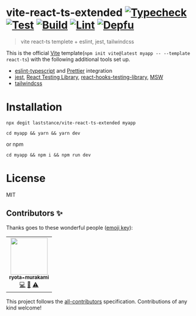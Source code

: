 # vite-react-ts-extended [![Typecheck](https://github.com/laststance/vite-react-ts-extended/actions/workflows/typecheck.yml/badge.svg)](https://github.com/laststance/vite-react-ts-extended/actions/workflows/typecheck.yml) [![Test](https://github.com/laststance/vite-react-ts-extended/actions/workflows/test.yml/badge.svg)](https://github.com/laststance/vite-react-ts-extended/actions/workflows/test.yml) [![Build](https://github.com/laststance/vite-react-ts-extended/actions/workflows/build.yml/badge.svg)](https://github.com/laststance/vite-react-ts-extended/actions/workflows/build.yml) [![Lint](https://github.com/laststance/vite-react-ts-extended/actions/workflows/lint.yml/badge.svg)](https://github.com/laststance/vite-react-ts-extended/actions/workflows/lint.yml) [![Depfu](https://badges.depfu.com/badges/6c7775918ccc8647160750e168617a65/overview.svg)](https://depfu.com/github/laststance/vite-react-ts-extended?project_id=32682)

> vite react-ts templete + eslint, jest, tailwindcss

This is the official [Vite](https://vitejs.dev/) template(`npm init vite@latest myapp -- --template react-ts`) with the following additional tools set up.

- [eslint-typescript](https://github.com/typescript-eslint/typescript-eslint) and [Prettier](https://prettier.io/) integration
- [jest](https://jestjs.io/), [React Testing Library](https://testing-library.com/docs/react-testing-library/intro/), [react-hooks-testing-library](https://github.com/testing-library/react-hooks-testing-library), [MSW](https://mswjs.io/)
- [tailwindcss](https://tailwindcss.com/)


# Installation

```
npx degit laststance/vite-react-ts-extended myapp
```

```
cd myapp && yarn && yarn dev
```

or npm
```
cd myapp && npm i && npm run dev
```


# License
MIT


## Contributors ✨

Thanks goes to these wonderful people ([emoji key](https://allcontributors.org/docs/en/emoji-key)):

<!-- ALL-CONTRIBUTORS-LIST:START - Do not remove or modify this section -->
<!-- prettier-ignore-start -->
<!-- markdownlint-disable -->
<table>
  <tr>
    <td align="center"><a href="http://ryota-murakami.github.io/"><img src="https://avatars1.githubusercontent.com/u/5501268?s=400&u=7bf6b1580b95930980af2588ef0057f3e9ec1ff8&v=4?s=100" width="100px;" alt=""/><br /><sub><b>ryota-murakami</b></sub></a><br /><a href="https://github.com/laststance/vite-react-ts-extended/laststance/vite-react-ts-extended/commits?author=ryota-murakami" title="Code">💻</a> <a href="https://github.com/laststance/vite-react-ts-extended/laststance/vite-react-ts-extended/commits?author=ryota-murakami" title="Documentation">📖</a> <a href="https://github.com/laststance/vite-react-ts-extended/laststance/vite-react-ts-extended/commits?author=ryota-murakami" title="Tests">⚠️</a></td>
  </tr>
</table>

<!-- markdownlint-restore -->
<!-- prettier-ignore-end -->

<!-- ALL-CONTRIBUTORS-LIST:END -->

This project follows the [all-contributors](https://github.com/all-contributors/all-contributors) specification. Contributions of any kind welcome!

